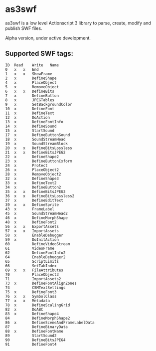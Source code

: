 # as3swf

as3swf is a low level Actionscript 3 library to parse, create, modify and publish SWF files.

Alpha version, under active development.

## Supported SWF tags:

	ID	Read	Write	Name
	0	x	x	End	
	1	x	x	ShowFrame	
	2	x		DefineShape	
	4	x		PlaceObject	
	5	x		RemoveObject	
	6	x	x	DefineBits	
	7	x		DefineButton	
	8	x		JPEGTables	
	9	x		SetBackgroundColor	
	10	x		DefineFont	
	11	x		DefineText	
	12	x		DoAction	
	13	x		DefineFontInfo	
	14	x		DefineSound	
	15	x		StartSound	
	17	x		DefineButtonSound	
	18	x		SoundStreamHead	
	19	x		SoundStreamBlock	
	20	x	x	DefineBitsLossless	
	21	x	x	DefineBitsJPEG2	
	22	x		DefineShape2	
	23	x		DefineButtonCxform	
	24	x		Protect	
	26	x		PlaceObject2	
	28	x		RemoveObject2	
	32	x		DefineShape3	
	33	x		DefineText2	
	34	x		DefineButton2	
	35	x	x	DefineBitsJPEG3	
	36	x	x	DefineBitsLossless2	
	37	x		DefineEditText	
	39	x	x	DefineSprite	
	43	x		FrameLabel	
	45	x		SoundStreamHead2	
	46	x		DefineMorphShape	
	48	x		DefineFont2	
	56	x	x	ExportAssets	
	57	x	x	ImportAssets	
	58	x		EnableDebugger	
	59	x		DoInitAction	
	60			DefineVideoStream	
	61			VideoFrame	
	62			DefineFontInfo2	
	64			EnableDebugger2	
	65			ScriptLimits	
	66			SetTabIndex	
	69	x	x	FileAttributes	
	70			PlaceObject3	
	71			ImportAssets2	
	73	x		DefineFontAlignZones	
	74			CSMTextSettings	
	75	x		DefineFont3	
	76	x	x	SymbolClass	
	77	x	x	Metadata	
	78	x		DefineScalingGrid	
	82	x		DoABC	
	83	x		DefineShape4	
	84			DefineMorphShape2	
	86	x		DefineSceneAndFrameLabelData	
	87			DefineBinaryData	
	88	x		DefineFontName	
	89			StartSound2	
	90			DefineBitsJPEG4	
	91			DefineFont4	
